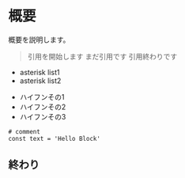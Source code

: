 # 概要
概要を説明します。

> 引用を開始します
> まだ引用です
> 引用終わりです

* asterisk list1
* asterisk list2

- ハイフンその1
- ハイフンその2
- ハイフンその3

```
# comment
const text = 'Hello Block'
```

## 終わり
